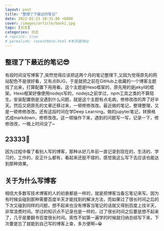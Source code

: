```yaml
---
layout: post
title: "整理了下最近的笔记"
date: 2022-02-23 10:31:00 +0800
cover: /images/article/book1.jpg
tags: [日志]
categories: 日志
# reprint: true
# permalink: recentNote.html #本页面地址
---
```


## 整理了下最近的笔记😎

有段时间没写博客了,突然觉得应该把这两个月的笔记整理下,又因为觉得原先的网站配色不是很好看，又有点BUG，于是就把之前在GitHub上收藏的一个博客主题找了出来，打算配置下用用看。这个主题是Hexo框架的，原先用的是jekyll的框架。Hexo框架好像使用nodejs写的，nodejs之前学过，npm工具之类的不算陌生。安装配置倒是没遇到什么问题，就是这个主题有点毛病，修修改改的弄了好半天。然后又把原先的文章迁移过来，一顿修修改改。最近做的笔记，整理整理，又是一顿修修改改。还有这段时间在学Deep Learning，做的jupyter笔记，转换格式成markdown，修修改改。这一顿操作下来，遇到的问题写一写，记录一下，修修改改，一晚上时间没了~

## 23333👀

因为过程中看了看别人写的博客，那种从好几年前一直记录到现在的，生活的、学习的，工作的，反正什么都有，看起来还挺不错的，感觉我这么写下去应该也能达到那种效果。

## 关于为什么写博客

相信大多数写技术博客的人的初衷都是一样的，就是把博客当备忘笔记来写。因为有时候会碰到那种需要百度半天才能找到的解决方法，而如果过了很长时间之后的下次又碰到同样的问题，想不起来也没有博客当笔记的话就又得到百度上找半天，非常浪费时间。学过的知识点不记录也是一样的，过了很长时间之后要是想不起来了，几乎是要翻书百度很长时间。索性不如第一遍学的时候就归纳总结写下来，下次要是忘了就能到自己写的博客上查，多方便啊~😁